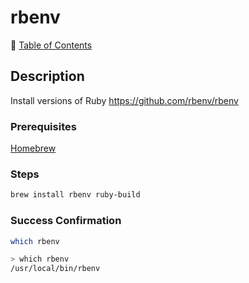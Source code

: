 # rbenv

📁 [Table of Contents](README.md#toc)

## Description

Install versions of Ruby <https://github.com/rbenv/rbenv>

### Prerequisites

[Homebrew](homebrew.md)

### Steps

```sh
brew install rbenv ruby-build
```

### Success Confirmation

```sh
which rbenv
```

```sh
> which rbenv
/usr/local/bin/rbenv
```
